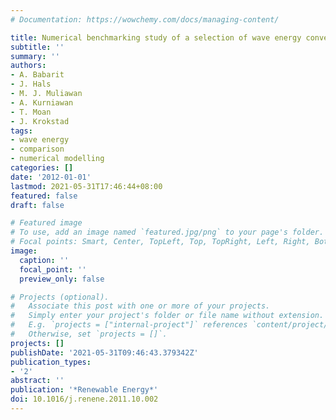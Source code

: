 ```yaml
---
# Documentation: https://wowchemy.com/docs/managing-content/

title: Numerical benchmarking study of a selection of wave energy converters
subtitle: ''
summary: ''
authors:
- A. Babarit
- J. Hals
- M. J. Muliawan
- A. Kurniawan
- T. Moan
- J. Krokstad
tags: 
- wave energy
- comparison
- numerical modelling
categories: []
date: '2012-01-01'
lastmod: 2021-05-31T17:46:44+08:00
featured: false
draft: false

# Featured image
# To use, add an image named `featured.jpg/png` to your page's folder.
# Focal points: Smart, Center, TopLeft, Top, TopRight, Left, Right, BottomLeft, Bottom, BottomRight.
image:
  caption: ''
  focal_point: ''
  preview_only: false

# Projects (optional).
#   Associate this post with one or more of your projects.
#   Simply enter your project's folder or file name without extension.
#   E.g. `projects = ["internal-project"]` references `content/project/deep-learning/index.md`.
#   Otherwise, set `projects = []`.
projects: []
publishDate: '2021-05-31T09:46:43.379342Z'
publication_types:
- '2'
abstract: ''
publication: '*Renewable Energy*'
doi: 10.1016/j.renene.2011.10.002
---
```

